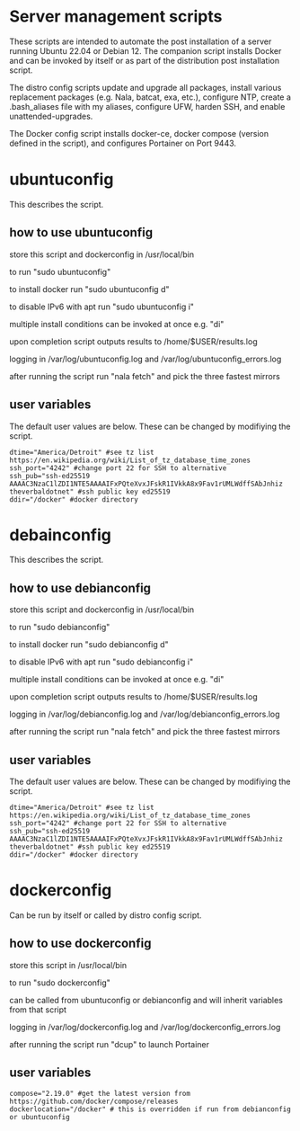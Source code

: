 # Server management scripts

These scripts are intended to automate the post installation of a server running Ubuntu 22.04 or Debian 12. The companion script installs Docker and can be invoked by itself or as part of the distribution post installation script. 

The distro config scripts update and upgrade all packages, install various replacement packages (e.g. Nala, batcat, exa, etc.), configure NTP, create a .bash_aliases file with my aliases, configure UFW, harden SSH, and enable unattended-upgrades. 

The Docker config script installs docker-ce, docker compose (version defined in the script), and configures Portainer on Port 9443.

# ubuntuconfig

This describes the script.

## how to use ubuntuconfig
store this script and dockerconfig in /usr/local/bin

to run "sudo ubuntuconfig"

to install docker run "sudo ubuntuconfig d"

to disable IPv6 with apt run "sudo ubuntuconfig i"

multiple install conditions can be invoked at once e.g. "di"

upon completion script outputs results to /home/$USER/results.log

logging in /var/log/ubuntuconfig.log and /var/log/ubuntuconfig_errors.log

after running the script run "nala fetch" and pick the three fastest mirrors

## user variables
The default user values are below. These can be changed by modifiying the script.

```
dtime="America/Detroit" #see tz list https://en.wikipedia.org/wiki/List_of_tz_database_time_zones
ssh_port="4242" #change port 22 for SSH to alternative
ssh_pub="ssh-ed25519 AAAAC3NzaC1lZDI1NTE5AAAAIFxPQteXvxJFskR1IVkkA8x9Fav1rUMLWdffSAbJnhiz theverbaldotnet" #ssh public key ed25519
ddir="/docker" #docker directory
```

# debainconfig

This describes the script.

## how to use debianconfig
store this script and dockerconfig in /usr/local/bin

to run "sudo debianconfig"

to install docker run "sudo debianconfig d"

to disable IPv6 with apt run "sudo debianconfig i"

multiple install conditions can be invoked at once e.g. "di"

upon completion script outputs results to /home/$USER/results.log

logging in /var/log/debianconfig.log and /var/log/debianconfig_errors.log

after running the script run "nala fetch" and pick the three fastest mirrors

## user variables
The default user values are below. These can be changed by modifiying the script.

```
dtime="America/Detroit" #see tz list https://en.wikipedia.org/wiki/List_of_tz_database_time_zones
ssh_port="4242" #change port 22 for SSH to alternative
ssh_pub="ssh-ed25519 AAAAC3NzaC1lZDI1NTE5AAAAIFxPQteXvxJFskR1IVkkA8x9Fav1rUMLWdffSAbJnhiz theverbaldotnet" #ssh public key ed25519
ddir="/docker" #docker directory
```


# dockerconfig
Can be run by itself or called by distro config script.

## how to use dockerconfig
store this script in /usr/local/bin

to run "sudo dockerconfig"

can be called from ubuntuconfig or debianconfig and will inherit variables from that script

logging in /var/log/dockerconfig.log and /var/log/dockerconfig_errors.log

after running the script run "dcup" to launch Portainer

## user variables
```
compose="2.19.0" #get the latest version from https://github.com/docker/compose/releases
dockerlocation="/docker" # this is overridden if run from debianconfig or ubuntuconfig
```
